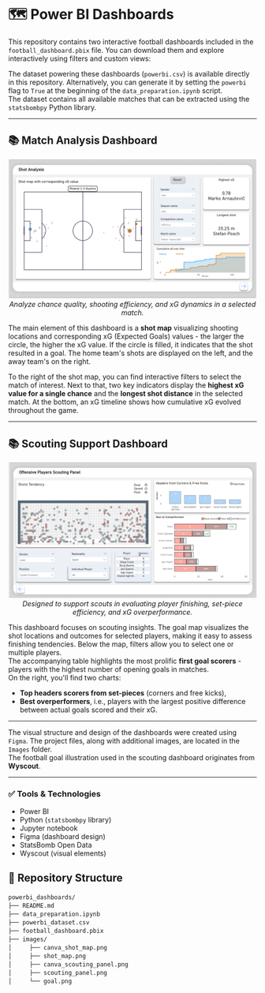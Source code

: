# 🗺️ Power BI Dashboards

This repository contains two interactive football dashboards included in the `football_dashboard.pbix` file. You can download them and explore interactively using filters and custom views:

The dataset powering these dashboards (`powerbi.csv`) is available directly in this repository. Alternatively, you can generate it by setting the `powerbi` flag to `True` at the beginning of the `data_preparation.ipynb` script.  
The dataset contains all available matches that can be extracted using the `statsbombpy` Python library.

---

## 📚 Match Analysis Dashboard

<p align="center"> 
  <img src="images/shot_map.png" alt="Shot Map" width="600"/> <br> 
  <em>Analyze chance quality, shooting efficiency, and xG dynamics in a selected match.</em> 
</p>

The main element of this dashboard is a **shot map** visualizing shooting locations and corresponding xG (Expected Goals) values - the larger the circle, the higher the xG value. If the circle is filled, it indicates that the shot resulted in a goal. The home team's shots are displayed on the left, and the away team's on the right.   
   
To the right of the shot map, you can find interactive filters to select the match of interest. Next to that, two key indicators display the **highest xG value for a single chance** and the **longest shot distance** in the selected match. At the bottom, an xG timeline shows how cumulative xG evolved throughout the game.

---

## 📚 Scouting Support Dashboard

<p align="center"> 
  <img src="images/scouting_panel.png" alt="Scouting Panel" width="600"/> <br> 
  <em>Designed to support scouts in evaluating player finishing, set-piece efficiency, and xG overperformance.</em> 
</p>

This dashboard focuses on scouting insights. The goal map visualizes the shot locations and outcomes for selected players, making it easy to assess finishing tendencies. Below the map, filters allow you to select one or multiple players.  
The accompanying table highlights the most prolific **first goal scorers** - players with the highest number of opening goals in matches.  
On the right, you'll find two charts:
- **Top headers scorers from set-pieces** (corners and free kicks),
- **Best overperformers**, i.e., players with the largest positive difference between actual goals scored and their xG.

---

The visual structure and design of the dashboards were created using `Figma`. The project files, along with additional images, are located in the `Images` folder.  
The football goal illustration used in the scouting dashboard originates from **Wyscout**.

---

### ✅ Tools & Technologies
- Power BI
- Python (`statsbombpy` library)
- Jupyter notebook
- Figma (dashboard design)
- StatsBomb Open Data
- Wyscout (visual elements)

## 📂 Repository Structure

`powerbi_dashboards/`  
`├── README.md`  
`├── data_preparation.ipynb`  
`├── powerbi_dataset.csv`  
`├── football_dashboard.pbix`   
`├── images/`  
`│     ├── canva_shot_map.png`  
`│     ├── shot_map.png`  
`│     ├── canva_scouting_panel.png`  
`│     ├── scouting_panel.png`  
`│     └── goal.png`